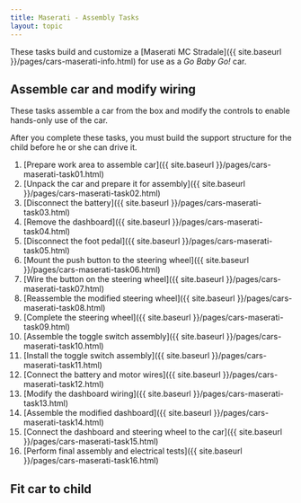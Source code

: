 ```yaml
---
title: Maserati - Assembly Tasks
layout: topic
---
```


These tasks build and customize a [Maserati MC Stradale]({{ site.baseurl }}/pages/cars-maserati-info.html) for use as a _Go Baby Go!_ car.

## Assemble car and modify wiring

These tasks assemble a car from the box and modify the controls to enable hands-only use of the car. 

After you complete these tasks, you must build the support structure for the child before he or she can drive it.

1. [Prepare work area to assemble car]({{ site.baseurl }}/pages/cars-maserati-task01.html)
1. [Unpack the car and prepare it for assembly]({{ site.baseurl }}/pages/cars-maserati-task02.html)
1. [Disconnect the battery]({{ site.baseurl }}/pages/cars-maserati-task03.html)
1. [Remove the dashboard]({{ site.baseurl }}/pages/cars-maserati-task04.html)
1. [Disconnect the foot pedal]({{ site.baseurl }}/pages/cars-maserati-task05.html)
1. [Mount the push button to the steering wheel]({{ site.baseurl }}/pages/cars-maserati-task06.html)
2. [Wire the button on the steering wheel]({{ site.baseurl }}/pages/cars-maserati-task07.html)
3. [Reassemble the modified steering wheel]({{ site.baseurl }}/pages/cars-maserati-task08.html)
3. [Complete the steering wheel]({{ site.baseurl }}/pages/cars-maserati-task09.html)
3. [Assemble the toggle switch assembly]({{ site.baseurl }}/pages/cars-maserati-task10.html)
3. [Install the toggle switch assembly]({{ site.baseurl }}/pages/cars-maserati-task11.html)
3. [Connect the battery and motor wires]({{ site.baseurl }}/pages/cars-maserati-task12.html)
4. [Modify the dashboard wiring]({{ site.baseurl }}/pages/cars-maserati-task13.html)
3. [Assemble the modified dashboard]({{ site.baseurl }}/pages/cars-maserati-task14.html)
4. [Connect the dashboard and steering wheel to the car]({{ site.baseurl }}/pages/cars-maserati-task15.html)
5. [Perform final assembly and electrical tests]({{ site.baseurl }}/pages/cars-maserati-task16.html)

## Fit car to child